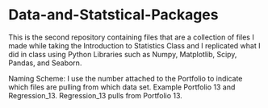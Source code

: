 # Data-and-Statstical-Packages
This is the second repository containing files that are a collection of files I made while taking the Introduction to Statistics Class and I replicated what I did in class using Python Libraries such as Numpy, Matplotlib, Scipy, Pandas, and Seaborn.
 
Naming Scheme: I use the number attached to the Portfolio to indicate which files are pulling from which data set. Example Portfolio 13 and Regression_13. Regression_13 pulls from Portfolio 13. 
